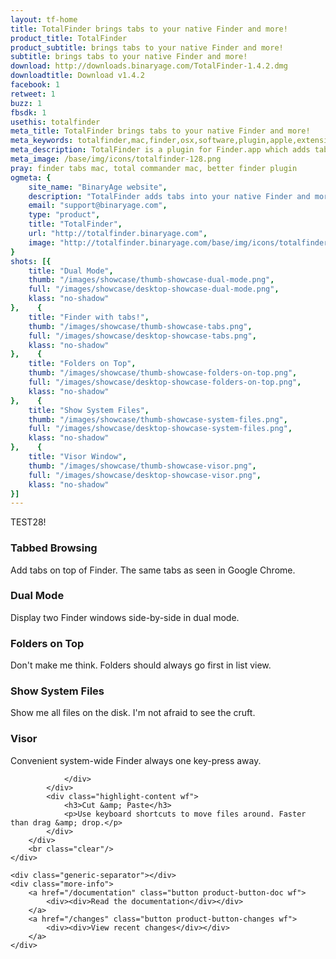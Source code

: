 ```yaml
---
layout: tf-home
title: TotalFinder brings tabs to your native Finder and more!
product_title: TotalFinder
product_subtitle: brings tabs to your native Finder and more!
subtitle: brings tabs to your native Finder and more!
download: http://downloads.binaryage.com/TotalFinder-1.4.2.dmg
downloadtitle: Download v1.4.2
facebook: 1
retweet: 1
buzz: 1
fbsdk: 1
usethis: totalfinder
meta_title: TotalFinder brings tabs to your native Finder and more!
meta_keywords: totalfinder,mac,finder,osx,software,plugin,apple,extension,utility,macosx,apps,tools,tabs,productivity,app,hacks,application,utilities,simbl,visor,totalcommander,binaryage
meta_description: TotalFinder is a plugin for Finder.app which adds tabs like in Chrome browser, dual panels similar to TotalCommander and more tweaks.
meta_image: /base/img/icons/totalfinder-128.png
pray: finder tabs mac, total commander mac, better finder plugin
ogmeta: {
    site_name: "BinaryAge website",
    description: "TotalFinder adds tabs into your native Finder and more!",
    email: "support@binaryage.com",
    type: "product",
    title: "TotalFinder",
    url: "http://totalfinder.binaryage.com",
    image: "http://totalfinder.binaryage.com/base/img/icons/totalfinder-256.png"
}
shots: [{
    title: "Dual Mode",
    thumb: "/images/showcase/thumb-showcase-dual-mode.png",
    full: "/images/showcase/desktop-showcase-dual-mode.png",
    klass: "no-shadow"
},    {
    title: "Finder with tabs!",
    thumb: "/images/showcase/thumb-showcase-tabs.png",
    full: "/images/showcase/desktop-showcase-tabs.png",
    klass: "no-shadow"
},    {
    title: "Folders on Top",
    thumb: "/images/showcase/thumb-showcase-folders-on-top.png",
    full: "/images/showcase/desktop-showcase-folders-on-top.png",
    klass: "no-shadow"
},    {
    title: "Show System Files",
    thumb: "/images/showcase/thumb-showcase-system-files.png",
    full: "/images/showcase/desktop-showcase-system-files.png",
    klass: "no-shadow"
},    {
    title: "Visor Window",
    thumb: "/images/showcase/thumb-showcase-visor.png",
    full: "/images/showcase/desktop-showcase-visor.png",
    klass: "no-shadow"
}]
---
```


TEST28!

<div class="main-content">
    <div class="features-separator"></div>
    <div class="highlights">
        <div class="highlight" data-showcase="2">
            <div class="highlight-icon hoverable" title="read more about Tabbed Browsing">
                <a href="/tabs">
                    <div class="thumb-tabs"></div>
                </a>
            </div>
            <div class="highlight-content wf">
                <h3>Tabbed Browsing</h3>
                <p>Add tabs on top of Finder. The same tabs as seen in Google Chrome.</p>
            </div>
        </div>
        <div class="highlight" data-showcase="1">
            <div class="highlight-icon hoverable" title="read more about Dual Mode">
                <a href="/dual-mode">
                    <div class="thumb-dual"></div>
                </a>
            </div>
            <div class="highlight-content wf">
                <h3>Dual Mode</h3>
                <p>Display two Finder windows side-by-side in dual mode.</p>
            </div>
        </div>
        <div class="highlight last" data-showcase="3">
            <div class="highlight-icon hoverable" title="read more about Folders on Top">
                <a href="/folders-on-top">
                    <div class="thumb-fot"></div>
                </a>
            </div>
            <div class="highlight-content wf">
                <h3>Folders on Top</h3>
                <p>Don't make me think. Folders should always go first in list view.</p>
            </div>
        </div>
        <div class="highlight-separator"></div>
        <div class="highlight" data-showcase="4">
            <div class="highlight-icon hoverable" title="read more about System Files">
                <a href="/show-system-files">
                    <div class="thumb-ssf"></div>
                </a>
            </div>
            <div class="highlight-content wf">
                <h3>Show System Files</h3>
                <p>Show me all files on the disk. I'm not afraid to see the cruft.</p>
            </div>
        </div>
        <div class="highlight" data-showcase="5">
            <div class="highlight-icon hoverable" title="read more about Visor">
                <a href="/visor">
                    <div class="thumb-visor"></div>
                </a>
            </div>
            <div class="highlight-content wf">
                <h3>Visor</h3>
                <p>Convenient system-wide Finder always one key-press away.</p>
            </div>
        </div>
        <div class="highlight last">
            <div class="highlight-icon">
                <div class="thumb-cut">
            
                </div>
            </div>
            <div class="highlight-content wf">
                <h3>Cut &amp; Paste</h3>
                <p>Use keyboard shortcuts to move files around. Faster than drag &amp; drop.</p>
            </div>
        </div>
        <br class="clear"/>
    </div>

    <div class="generic-separator"></div>
    <div class="more-info">
        <a href="/documentation" class="button product-button-doc wf">
            <div><div>Read the documentation</div></div>
        </a>
        <a href="/changes" class="button product-button-changes wf">
            <div><div>View recent changes</div></div>
        </a>
    </div>
</div>